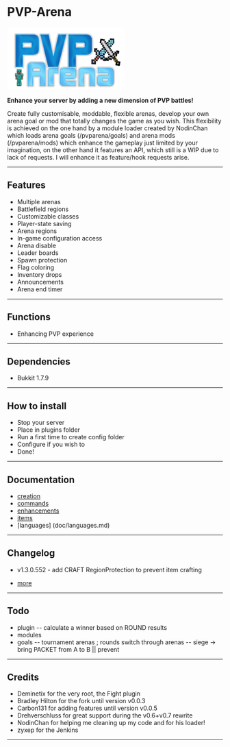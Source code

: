 # PVP-Arena

![PVPArena Logo](/doc/images/logo.png)


**Enhance your server by adding a new dimension of PVP battles!**

Create fully customisable, moddable, flexible arenas, develop your own arena goal or mod that totally changes the game as you wish. 
This flexibility is achieved on the one hand by a module loader created by NodinChan which loads arena goals (/pvparena/goals) and arena mods (/pvparena/mods) which enhance the gameplay just limited by your imagination, on the other hand it features an API, which still is a WIP due to lack of requests. I will enhance it as feature/hook requests arise.


***


## Features

- Multiple arenas
- Battlefield regions
- Customizable classes
- Player-state saving
- Arena regions
- In-game configuration access
- Arena disable
- Leader boards
- Spawn protection
- Flag coloring
- Inventory drops
- Announcements
- Arena end timer

***

## Functions

- Enhancing PVP experience

***

## Dependencies

-  Bukkit 1.7.9

***

## How to install

- Stop your server
- Place in plugins folder
- Run a first time to create config folder
- Configure if you wish to
- Done!

***

## Documentation

- [creation](doc/creation.md)
- [commands](doc/commands.md)
- [enhancements](doc/enhancements.md)
- [items](doc/items.md)
- [languages] (doc/languages.md)

***

## Changelog

- v1.3.0.552 - add CRAFT RegionProtection to prevent item crafting

- [more](doc/changelog.md)

***

## Todo

- plugin
-- calculate a winner based on ROUND results
- modules
- goals
-- tournament arenas ; rounds switch through arenas
-- siege -> bring PACKET from A to B || prevent

***

## Credits
- Deminetix for the very root, the Fight plugin
- Bradley Hilton for the fork until version v0.0.3
- Carbon131 for adding features until version v0.0.5
- Drehverschluss for great support during the v0.6+v0.7 rewrite
- NodinChan for helping me cleaning up my code and for his loader!
- zyxep for the Jenkins

***

